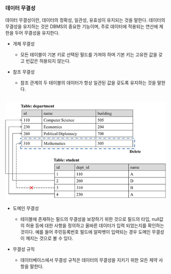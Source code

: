 ### 데이터 무결성

데이터 무결성이란, 데이터의 정확성, 일관성, 유효성이 유지되는 것을 말한다. 데이터의 무결성을 유지하는 것은 DBMS의 중요한 기능이며, 주로 데이터에 적용되는 연산에 제한을 두어 무결성을 유지한다.

- 개체 무결성

  - 모든 테이블이 기본 키로 선택된 필드를 가져야 하며 기본 키는 고유한 값을 갖고 빈값은 허용되지 않는다.

- 참조 무결성

  - 참조 관계의 두 테이블의 데이터가 항상 일관된 값을 갖도록 유지하는 것을 말한다.

<br/>
<img src="./참조 무결성 예시.png">

- 도메인 무결성

  - 테이블에 존재하는 필드의 무결성을 보장하기 위한 것으로 필드의 타입, null값의 허용 등에 대한 사항을 정의하고 올바른 데이터가 입력 되었는지를 확인하는 것이다. 예를 들어 주민등록번호 필드에 알파벳이 입력되는 경우 도메인 무결성이 깨지는 것으로 볼 수 있다.

- 무결성 규칙

  - 데이터베이스에서 무결성 규칙은 데이터의 무결성을 지키기 위한 모든 제약 사항을 말한다.
